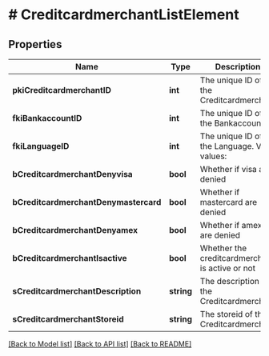 # # CreditcardmerchantListElement

## Properties

Name | Type | Description | Notes
------------ | ------------- | ------------- | -------------
**pkiCreditcardmerchantID** | **int** | The unique ID of the Creditcardmerchant |
**fkiBankaccountID** | **int** | The unique ID of the Bankaccount |
**fkiLanguageID** | **int** | The unique ID of the Language.  Valid values:  |Value|Description| |-|-| |1|French| |2|English| | [optional]
**bCreditcardmerchantDenyvisa** | **bool** | Whether if visa are denied |
**bCreditcardmerchantDenymastercard** | **bool** | Whether if mastercard are denied |
**bCreditcardmerchantDenyamex** | **bool** | Whether if amex are denied |
**bCreditcardmerchantIsactive** | **bool** | Whether the creditcardmerchant is active or not |
**sCreditcardmerchantDescription** | **string** | The description of the Creditcardmerchant |
**sCreditcardmerchantStoreid** | **string** | The storeid of the Creditcardmerchant |

[[Back to Model list]](../../README.md#models) [[Back to API list]](../../README.md#endpoints) [[Back to README]](../../README.md)
